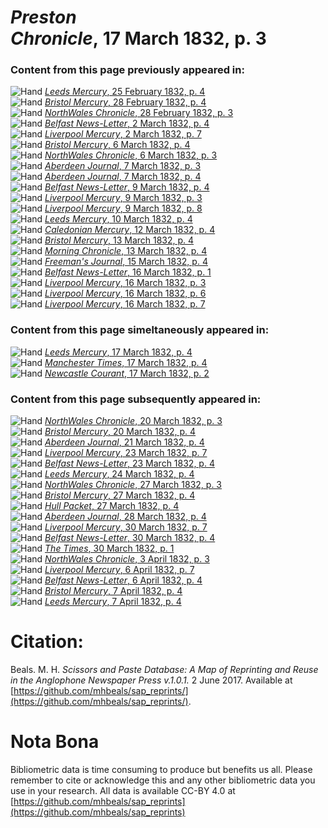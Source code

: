 # *Preston Chronicle*, 17 March 1832, p. 3  
  
### Content from this page previously appeared in:  
![Hand](http://scissorsandpaste.net/wp-content/uploads/2017/06/smallhandpointer.png) [*Leeds Mercury*, 25 February 1832, p. 4](https://mhbeals.github.io/sap_html/Leeds-Mercury/Leeds-Mercury-25-February-1832-p-4)  
![Hand](http://scissorsandpaste.net/wp-content/uploads/2017/06/smallhandpointer.png) [*Bristol Mercury*, 28 February 1832, p. 4](https://mhbeals.github.io/sap_html/Bristol-Mercury/Bristol-Mercury-28-February-1832-p-4)  
![Hand](http://scissorsandpaste.net/wp-content/uploads/2017/06/smallhandpointer.png) [*NorthWales Chronicle*, 28 February 1832, p. 3](https://mhbeals.github.io/sap_html/NorthWales-Chronicle/NorthWales-Chronicle-28-February-1832-p-3)  
![Hand](http://scissorsandpaste.net/wp-content/uploads/2017/06/smallhandpointer.png) [*Belfast News-Letter*, 2 March 1832, p. 4](https://mhbeals.github.io/sap_html/Belfast-News-Letter/Belfast-News-Letter-2-March-1832-p-4)  
![Hand](http://scissorsandpaste.net/wp-content/uploads/2017/06/smallhandpointer.png) [*Liverpool Mercury*, 2 March 1832, p. 7](https://mhbeals.github.io/sap_html/Liverpool-Mercury/Liverpool-Mercury-2-March-1832-p-7)  
![Hand](http://scissorsandpaste.net/wp-content/uploads/2017/06/smallhandpointer.png) [*Bristol Mercury*, 6 March 1832, p. 4](https://mhbeals.github.io/sap_html/Bristol-Mercury/Bristol-Mercury-6-March-1832-p-4)  
![Hand](http://scissorsandpaste.net/wp-content/uploads/2017/06/smallhandpointer.png) [*NorthWales Chronicle*, 6 March 1832, p. 3](https://mhbeals.github.io/sap_html/NorthWales-Chronicle/NorthWales-Chronicle-6-March-1832-p-3)  
![Hand](http://scissorsandpaste.net/wp-content/uploads/2017/06/smallhandpointer.png) [*Aberdeen Journal*, 7 March 1832, p. 3](https://mhbeals.github.io/sap_html/Aberdeen-Journal/Aberdeen-Journal-7-March-1832-p-3)  
![Hand](http://scissorsandpaste.net/wp-content/uploads/2017/06/smallhandpointer.png) [*Aberdeen Journal*, 7 March 1832, p. 4](https://mhbeals.github.io/sap_html/Aberdeen-Journal/Aberdeen-Journal-7-March-1832-p-4)  
![Hand](http://scissorsandpaste.net/wp-content/uploads/2017/06/smallhandpointer.png) [*Belfast News-Letter*, 9 March 1832, p. 4](https://mhbeals.github.io/sap_html/Belfast-News-Letter/Belfast-News-Letter-9-March-1832-p-4)  
![Hand](http://scissorsandpaste.net/wp-content/uploads/2017/06/smallhandpointer.png) [*Liverpool Mercury*, 9 March 1832, p. 3](https://mhbeals.github.io/sap_html/Liverpool-Mercury/Liverpool-Mercury-9-March-1832-p-3)  
![Hand](http://scissorsandpaste.net/wp-content/uploads/2017/06/smallhandpointer.png) [*Liverpool Mercury*, 9 March 1832, p. 8](https://mhbeals.github.io/sap_html/Liverpool-Mercury/Liverpool-Mercury-9-March-1832-p-8)  
![Hand](http://scissorsandpaste.net/wp-content/uploads/2017/06/smallhandpointer.png) [*Leeds Mercury*, 10 March 1832, p. 4](https://mhbeals.github.io/sap_html/Leeds-Mercury/Leeds-Mercury-10-March-1832-p-4)  
![Hand](http://scissorsandpaste.net/wp-content/uploads/2017/06/smallhandpointer.png) [*Caledonian Mercury*, 12 March 1832, p. 4](https://mhbeals.github.io/sap_html/Caledonian-Mercury/Caledonian-Mercury-12-March-1832-p-4)  
![Hand](http://scissorsandpaste.net/wp-content/uploads/2017/06/smallhandpointer.png) [*Bristol Mercury*, 13 March 1832, p. 4](https://mhbeals.github.io/sap_html/Bristol-Mercury/Bristol-Mercury-13-March-1832-p-4)  
![Hand](http://scissorsandpaste.net/wp-content/uploads/2017/06/smallhandpointer.png) [*Morning Chronicle*, 13 March 1832, p. 4](https://mhbeals.github.io/sap_html/Morning-Chronicle/Morning-Chronicle-13-March-1832-p-4)  
![Hand](http://scissorsandpaste.net/wp-content/uploads/2017/06/smallhandpointer.png) [*Freeman's Journal*, 15 March 1832, p. 4](https://mhbeals.github.io/sap_html/Freeman's-Journal/Freeman's-Journal-15-March-1832-p-4)  
![Hand](http://scissorsandpaste.net/wp-content/uploads/2017/06/smallhandpointer.png) [*Belfast News-Letter*, 16 March 1832, p. 1](https://mhbeals.github.io/sap_html/Belfast-News-Letter/Belfast-News-Letter-16-March-1832-p-1)  
![Hand](http://scissorsandpaste.net/wp-content/uploads/2017/06/smallhandpointer.png) [*Liverpool Mercury*, 16 March 1832, p. 3](https://mhbeals.github.io/sap_html/Liverpool-Mercury/Liverpool-Mercury-16-March-1832-p-3)  
![Hand](http://scissorsandpaste.net/wp-content/uploads/2017/06/smallhandpointer.png) [*Liverpool Mercury*, 16 March 1832, p. 6](https://mhbeals.github.io/sap_html/Liverpool-Mercury/Liverpool-Mercury-16-March-1832-p-6)  
![Hand](http://scissorsandpaste.net/wp-content/uploads/2017/06/smallhandpointer.png) [*Liverpool Mercury*, 16 March 1832, p. 7](https://mhbeals.github.io/sap_html/Liverpool-Mercury/Liverpool-Mercury-16-March-1832-p-7)  
  
### Content from this page simeltaneously appeared in:  
![Hand](http://scissorsandpaste.net/wp-content/uploads/2017/06/smallhandpointer.png) [*Leeds Mercury*, 17 March 1832, p. 4](https://mhbeals.github.io/sap_html/Leeds-Mercury/Leeds-Mercury-17-March-1832-p-4)  
![Hand](http://scissorsandpaste.net/wp-content/uploads/2017/06/smallhandpointer.png) [*Manchester Times*, 17 March 1832, p. 4](https://mhbeals.github.io/sap_html/Manchester-Times/Manchester-Times-17-March-1832-p-4)  
![Hand](http://scissorsandpaste.net/wp-content/uploads/2017/06/smallhandpointer.png) [*Newcastle Courant*, 17 March 1832, p. 2](https://mhbeals.github.io/sap_html/Newcastle-Courant/Newcastle-Courant-17-March-1832-p-2)  
  
### Content from this page subsequently appeared in:  
![Hand](http://scissorsandpaste.net/wp-content/uploads/2017/06/smallhandpointer.png) [*NorthWales Chronicle*, 20 March 1832, p. 3](https://mhbeals.github.io/sap_html/NorthWales-Chronicle/NorthWales-Chronicle-20-March-1832-p-3)  
![Hand](http://scissorsandpaste.net/wp-content/uploads/2017/06/smallhandpointer.png) [*Bristol Mercury*, 20 March 1832, p. 4](https://mhbeals.github.io/sap_html/Bristol-Mercury/Bristol-Mercury-20-March-1832-p-4)  
![Hand](http://scissorsandpaste.net/wp-content/uploads/2017/06/smallhandpointer.png) [*Aberdeen Journal*, 21 March 1832, p. 4](https://mhbeals.github.io/sap_html/Aberdeen-Journal/Aberdeen-Journal-21-March-1832-p-4)  
![Hand](http://scissorsandpaste.net/wp-content/uploads/2017/06/smallhandpointer.png) [*Liverpool Mercury*, 23 March 1832, p. 7](https://mhbeals.github.io/sap_html/Liverpool-Mercury/Liverpool-Mercury-23-March-1832-p-7)  
![Hand](http://scissorsandpaste.net/wp-content/uploads/2017/06/smallhandpointer.png) [*Belfast News-Letter*, 23 March 1832, p. 4](https://mhbeals.github.io/sap_html/Belfast-News-Letter/Belfast-News-Letter-23-March-1832-p-4)  
![Hand](http://scissorsandpaste.net/wp-content/uploads/2017/06/smallhandpointer.png) [*Leeds Mercury*, 24 March 1832, p. 4](https://mhbeals.github.io/sap_html/Leeds-Mercury/Leeds-Mercury-24-March-1832-p-4)  
![Hand](http://scissorsandpaste.net/wp-content/uploads/2017/06/smallhandpointer.png) [*NorthWales Chronicle*, 27 March 1832, p. 3](https://mhbeals.github.io/sap_html/NorthWales-Chronicle/NorthWales-Chronicle-27-March-1832-p-3)  
![Hand](http://scissorsandpaste.net/wp-content/uploads/2017/06/smallhandpointer.png) [*Bristol Mercury*, 27 March 1832, p. 4](https://mhbeals.github.io/sap_html/Bristol-Mercury/Bristol-Mercury-27-March-1832-p-4)  
![Hand](http://scissorsandpaste.net/wp-content/uploads/2017/06/smallhandpointer.png) [*Hull Packet*, 27 March 1832, p. 4](https://mhbeals.github.io/sap_html/Hull-Packet/Hull-Packet-27-March-1832-p-4)  
![Hand](http://scissorsandpaste.net/wp-content/uploads/2017/06/smallhandpointer.png) [*Aberdeen Journal*, 28 March 1832, p. 4](https://mhbeals.github.io/sap_html/Aberdeen-Journal/Aberdeen-Journal-28-March-1832-p-4)  
![Hand](http://scissorsandpaste.net/wp-content/uploads/2017/06/smallhandpointer.png) [*Liverpool Mercury*, 30 March 1832, p. 7](https://mhbeals.github.io/sap_html/Liverpool-Mercury/Liverpool-Mercury-30-March-1832-p-7)  
![Hand](http://scissorsandpaste.net/wp-content/uploads/2017/06/smallhandpointer.png) [*Belfast News-Letter*, 30 March 1832, p. 4](https://mhbeals.github.io/sap_html/Belfast-News-Letter/Belfast-News-Letter-30-March-1832-p-4)  
![Hand](http://scissorsandpaste.net/wp-content/uploads/2017/06/smallhandpointer.png) [*The Times*, 30 March 1832, p. 1](https://mhbeals.github.io/sap_html/The-Times/The-Times-30-March-1832-p-1)  
![Hand](http://scissorsandpaste.net/wp-content/uploads/2017/06/smallhandpointer.png) [*NorthWales Chronicle*, 3 April 1832, p. 3](https://mhbeals.github.io/sap_html/NorthWales-Chronicle/NorthWales-Chronicle-3-April-1832-p-3)  
![Hand](http://scissorsandpaste.net/wp-content/uploads/2017/06/smallhandpointer.png) [*Liverpool Mercury*, 6 April 1832, p. 7](https://mhbeals.github.io/sap_html/Liverpool-Mercury/Liverpool-Mercury-6-April-1832-p-7)  
![Hand](http://scissorsandpaste.net/wp-content/uploads/2017/06/smallhandpointer.png) [*Belfast News-Letter*, 6 April 1832, p. 4](https://mhbeals.github.io/sap_html/Belfast-News-Letter/Belfast-News-Letter-6-April-1832-p-4)  
![Hand](http://scissorsandpaste.net/wp-content/uploads/2017/06/smallhandpointer.png) [*Bristol Mercury*, 7 April 1832, p. 4](https://mhbeals.github.io/sap_html/Bristol-Mercury/Bristol-Mercury-7-April-1832-p-4)  
![Hand](http://scissorsandpaste.net/wp-content/uploads/2017/06/smallhandpointer.png) [*Leeds Mercury*, 7 April 1832, p. 4](https://mhbeals.github.io/sap_html/Leeds-Mercury/Leeds-Mercury-7-April-1832-p-4)  


# Citation: 

Beals. M. H. *Scissors and Paste Database: A Map of Reprinting and Reuse in the Anglophone Newspaper Press v.1.0.1.* 2 June 2017. Available at [https://github.com/mhbeals/sap_reprints/](https://github.com/mhbeals/sap_reprints/). 

# Nota Bona

Bibliometric data is time consuming to produce but benefits us all. Please remember to cite or acknowledge this and any other bibliometric data you use in your research. All data is available CC-BY 4.0 at [https://github.com/mhbeals/sap_reprints](https://github.com/mhbeals/sap_reprints)